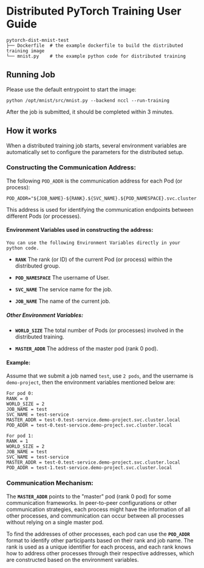 # Distributed PyTorch Training User Guide

```
pytorch-dist-mnist-test
├── Dockerfile  # the example dockerfile to build the distributed training image
└── mnist.py    # the example python code for distributed training
```

## Running Job

Please use the default entrypoint to start the image:
```
python /opt/mnist/src/mnist.py --backend nccl --run-training
```
After the job is submitted, it should be completed within 3 minutes. 

## How it works

When a distributed training job starts, several environment variables are automatically set to configure the parameters for the distributed setup.

### Constructing the Communication Address:

The following `POD_ADDR` is the communication address for each Pod (or process):

```
POD_ADDR="${JOB_NAME}-${RANK}.${SVC_NAME}.${POD_NAMESPACE}.svc.cluster.local"
```
This address is used for identifying the communication endpoints between different Pods (or processes).

#### Environment Variables used in constructing the address:

`You can use the following Environment Variables directly in your python code.`

- **`RANK`**  The rank (or ID) of the current Pod (or process) within the distributed group.

- **`POD_NAMESPACE`**  The username of User.

- **`SVC_NAME`**  The service name for the job.

- **`JOB_NAME`**  The name of the current job.

##### Other Environment Variables:

- **`WORLD_SIZE`**  The total number of Pods (or processes) involved in the distributed training.

- **`MASTER_ADDR`**  The address of the master pod (rank 0 pod).

#### Example:

Assume that we submit a job named `test`, use `2 pods`, and the username is `demo-project`, then the environment variables mentioned below are:

```
For pod 0: 
RANK = 0
WORLD_SIZE = 2
JOB_NAME = test
SVC_NAME = test-service
MASTER_ADDR = test-0.test-service.demo-project.svc.cluster.local
POD_ADDR = test-0.test-service.demo-project.svc.cluster.local

For pod 1: 
RANK = 1
WORLD_SIZE = 2
JOB_NAME = test
SVC_NAME = test-service
MASTER_ADDR = test-0.test-service.demo-project.svc.cluster.local
POD_ADDR = test-1.test-service.demo-project.svc.cluster.local
```

### Communication Mechanism:

The **`MASTER_ADDR`** points to the "master" pod (rank 0 pod) for some communication frameworks. In peer-to-peer configurations or other communication strategies, each process might have the information of all other processes, and communication can occur between all processes without relying on a single master pod.

To find the addresses of other processes, each pod can use the **`POD_ADDR`** format to identify other participants based on their rank and job name. The rank is used as a unique identifier for each process, and each rank knows how to address other processes through their respective addresses, which are constructed based on the environment variables.